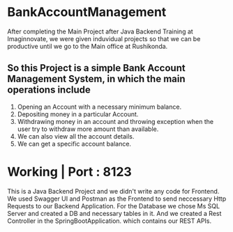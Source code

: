 # BankAccountManagement

After completing the Main Project after Java Backend Training at Imaginnovate,
we were given induvidual projects so that we can be productive until we go to the Main office at Rushikonda.

So this Project is a simple Bank Account Management System, 
in which the main operations include 
-
1) Opening an Account with a necessary minimum balance.
2) Depositing money in a particular Account.
3) Withdrawing money in an account and throwing exception when the user try to withdraw more amount than available.
4) We can also view all the account details.
5) We can get a specific account balance.

# Working | Port : 8123
This is a Java Backend Project and we didn't write any code for Frontend. 
We used Swagger UI and Postman as the Frontend to send neccessary Http Requests to our Backend Application.
For the Database we chose Ms SQL Server and created a DB and necessary tables in it.
And we created a Rest Controller in the SpringBootApplication. which contains our REST APIs.
